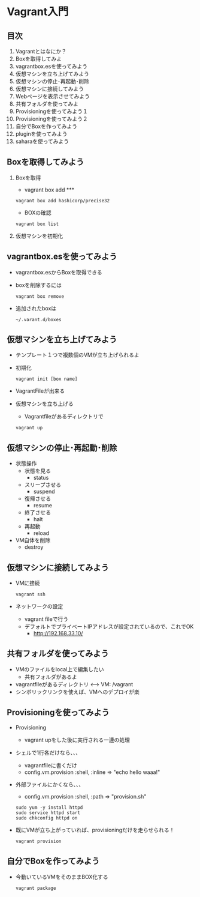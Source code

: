 # Vagrant入門
## 目次

1. Vagrantとはなにか？
1. Boxを取得してみよ
1. vagrantbox.esを使ってみよう
1. 仮想マシンを立ち上げてみよう
1. 仮想マシンの停止･再起動･削除
1. 仮想マシンに接続してみよう
1. Webページを表示させてみよう
1. 共有フォルダを使ってみよ
1. Provisioningを使ってみよう１
1. Provisioningを使ってみよう２
1. 自分でBoxを作ってみよう
1. pluginを使ってみよう
1. saharaを使ってみよう


## Boxを取得してみよう

1. Boxを取得
	- vagrant box add ***

	```
	vagrant box add hashicorp/precise32
	```
	
	- BOXの確認

	```
	vagrant box list
	```
	
1. 仮想マシンを初期化

## vagrantbox.esを使ってみよう

- vagrantbox.esからBoxを取得できる
- boxを削除するには

	```
	vagrant box remove
	```
- 追加されたboxは
	
	```
	~/.varant.d/boxes
	```
## 仮想マシンを立ち上げてみよう

- テンプレート１つで複数個のVMが立ち上げられるよ
- 初期化
	```
	vagrant init [box name]
	```
- VagrantFileが出来る
- 仮想マシンを立ち上げる
	- Vagrantfileがあるディレクトリで
	
	```
	vagrant up
	```
## 仮想マシンの停止･再起動･削除

- 状態操作
	- 状態を見る
		- status
	- スリープさせる
		- suspend
	- 復帰させる
		- resume
	- 終了させる
		- halt
	- 再起動
		- reload
- VM自体を削除
	- destroy

## 仮想マシンに接続してみよう

- VMに接続
	
	```
	vagrant ssh
	```

- ネットワークの設定
	- vagrant fileで行う
	- デフォルトでプライベートIPアドレスが設定されているので、これでOK
		- http://192.168.33.10/

## 共有フォルダを使ってみよう

- VMのファイルをlocal上で編集したい
	- 共有フォルダがあるよ
- vagrantfileがあるディレクトリ <--> VM: /vagrant
- シンボリックリンクを使えば、VMへのデプロイが楽


## Provisioningを使ってみよう

- Provisioning
	- vagrant upをした後に実行される一連の処理
- シェルで1行各だけなら、、、
	- vagrantfileに書くだけ
	- config.vm.provision :shell, :inline => "echo hello waaa!"


- 外部ファイルにかくなら、、、
	- config.vm.provision :shell, :path => "provision.sh"
	
	```
	sudo yum -y install httpd
	sudo service httpd start
	sudo chkconfig httpd on
	```

- 既にVMが立ち上がっていれば、provisioningだけを走らせられる！
	
	```
	vagrant provision
	```

## 自分でBoxを作ってみよう

- 今動いているVMをそのままBOX化する

	```
	vagrant package
	```